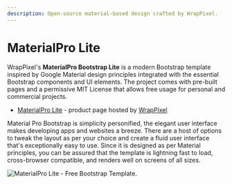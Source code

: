 ```yaml
---
description: Open-source material-based design crafted by WrapPixel.
---
```


# MaterialPro Lite

WrapPixel's **MaterialPro Bootstrap Lite** is a modern Bootstrap template inspired by Google Material design principles integrated with the essential Bootstrap components and UI elements. The project comes with pre-built pages and a permissive MIT License that allows free usage for personal and commercial projects.

* [MaterialPro Lite](https://bit.ly/2ZJuiMR) - product page hosted by [WrapPixel](../partners/wrappixel.md)

Material Pro Bootstrap is simplicity personified, the elegant user interface makes developing apps and websites a breeze. There are a host of options to tweak the layout as per your choice and create a fluid user interface that's exceptionally easy to use. Since it is designed as per Material principles, you can be assured that the template is lightning fast to load, cross-browser compatible, and renders well on screens of all sizes.

![MaterialPro Lite - Free Bootstrap Template.](../../.gitbook/assets/docs-materialpro-lite-screen.jpg)
